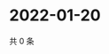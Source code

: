 # 2022-01-20

共 0 条

<!-- BEGIN WEIBO -->
<!-- 最后更新时间 Thu Jan 20 2022 00:01:18 GMT+0800 (China Standard Time) -->

<!-- END WEIBO -->
